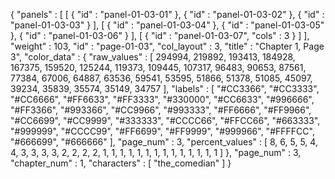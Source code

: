 {
  "panels" : [
    [
      {
        "id" : "panel-01-03-01"
      },
      {
        "id" : "panel-01-03-02"
      },
      {
        "id" : "panel-01-03-03"
      }
    ],
    [
      {
        "id" : "panel-01-03-04"
      },
      {
        "id" : "panel-01-03-05"
      },
      {
        "id" : "panel-01-03-06"
      }
    ],
    [
      {
        "id" : "panel-01-03-07",
        "cols" : 3
      }
    ]
  ],
  "weight" : 103,
  "id" : "page-01-03",
  "col_layout" : 3,
  "title" : "Chapter 1, Page 3",
  "color_data" : {
    "raw_values" : [
      294994,
      219892,
      193413,
      184928,
      167375,
      159520,
      125244,
      119373,
      109445,
      107317,
      96483,
      90653,
      87561,
      77384,
      67006,
      64887,
      63536,
      59541,
      53595,
      51866,
      51378,
      51085,
      45097,
      39234,
      35839,
      35574,
      35149,
      34757
    ],
    "labels" : [
      "#CC3366",
      "#CC3333",
      "#CC6666",
      "#FF6633",
      "#FF3333",
      "#330000",
      "#CC6633",
      "#996666",
      "#FF3366",
      "#993366",
      "#CC9966",
      "#993333",
      "#FF6666",
      "#FF9966",
      "#CC6699",
      "#CC9999",
      "#333333",
      "#CCCC66",
      "#FFCC66",
      "#663333",
      "#999999",
      "#CCCC99",
      "#FF6699",
      "#FF9999",
      "#999966",
      "#FFFFCC",
      "#666699",
      "#666666"
    ],
    "page_num" : 3,
    "percent_values" : [
      8,
      6,
      5,
      5,
      4,
      4,
      3,
      3,
      3,
      3,
      2,
      2,
      2,
      2,
      1,
      1,
      1,
      1,
      1,
      1,
      1,
      1,
      1,
      1,
      1,
      1,
      1,
      1
    ]
  },
  "page_num" : 3,
  "chapter_num" : 1,
  "characters" : [
    "the_comedian"
  ]
}
